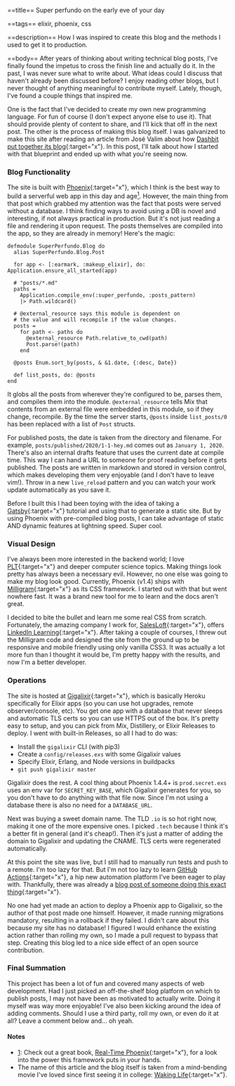 ==title==
Super perfundo on the early eve of your day

==tags==
elixir, phoenix, css

==description==
How I was inspired to create this blog and the methods I used to get it to production.

==body==
After years of thinking about writing technical blog posts, I've finally found 
the impetus to cross the finish line and actually do it. In the past, I was never sure what 
to write about. What ideas could I discuss that haven't already been discussed 
before? I enjoy reading other blogs, but I never thought of anything meaningful 
to contribute myself. Lately, though, I've found a couple things that inspired me. 

One is the fact that I've decided to create my own new programming language. 
For fun of course (I don't expect anyone else to use it). That should provide plenty of content to share, and I'll kick
that off in the next post. The other is the process of making this blog itself.
I was galvanized to make this site after reading an article from José Valim
about how [Dashbit put together its blog](https://dashbit.co/blog/welcome-to-our-blog-how-it-was-made){:target="x"}.
In this post, I'll talk about how I started with that blueprint and ended up with
what you're seeing now.

### Blog Functionality
The site is built with [Phoenix](https://www.phoenixframework.org/){:target="x"}, 
which I think is the best way to build a serverful web app in this day and 
age<a class="note-anchor" name="1'">[<sup>1</sup>](#1)</a>.
However, the main thing from that post which grabbed my attention was the fact that posts were 
served without a database. I think finding ways to avoid 
using a DB is novel and interesting, if not always practical in production. 
But it's not just reading a file and rendering it upon request. The posts 
themselves are compiled into the app, so they are already in memory! Here's the
magic:
```
defmodule SuperPerfundo.Blog do
  alias SuperPerfundo.Blog.Post

  for app <- [:earmark, :makeup_elixir], do: Application.ensure_all_started(app)

  # "posts/*.md"
  paths =
    Application.compile_env(:super_perfundo, :posts_pattern)
    |> Path.wildcard()

  # @external_resource says this module is dependent on 
  # the value and will recompile if the value changes.
  posts =
    for path <- paths do
      @external_resource Path.relative_to_cwd(path)
      Post.parse!(path)
    end

  @posts Enum.sort_by(posts, & &1.date, {:desc, Date})

  def list_posts, do: @posts
end
```
It globs all the posts from wherever they're configured to be, parses them, and 
compiles them into the module. `@external_resource` tells Mix that contents 
from an external file were embedded in this module, so if they change, recompile. 
By the time the server starts, `@posts` inside `list_posts/0` has been replaced with a list of `Post` structs. 

For published posts, the date is taken from the directory and filename. 
For example, `posts/published/2020/1-1-hey.md` comes out as `January 1, 2020`. 
There's also an internal drafts feature that uses the current date at compile time. 
This way I can hand a URL to someone for proof reading before it gets published.
The posts are written in markdown and stored in version control, which makes 
developing them very enjoyable (and I don't have to leave vim!). Throw in a 
new `live_reload` pattern and you can watch your work update automatically as 
you save it.

Before I built this I had been toying with the idea of taking a [Gatsby](https://www.gatsbyjs.org/){:target="x"} tutorial and using that to generate a static site. But by using Phoenix with pre-compiled blog posts, I can take advantage of static AND dynamic features at lightning speed. Super cool. 


### Visual Design
I've always been more interested in the backend world; 
I love [PLT](https://en.wikipedia.org/wiki/Programming_language_theory){:target="x"} 
and deeper computer science topics. Making things look pretty has always been a necessary evil. 
However, no one else was going to make my blog look good. Currently, Phoenix (v1.4) 
ships with [Milligram](https://milligram.io/){:target="x"} as its CSS framework. 
I started out with that but went nowhere fast. It was a brand new 
tool for me to learn and the docs aren't great. 

I decided to bite the bullet and learn me some real CSS from scratch. Fortunately, 
the amazing company I work for, [SalesLoft](https://salesloft.com){:target="x"}, 
offers [LinkedIn Learning](https://www.linkedin.com/learning){:target="x"}. 
After taking a couple of courses, I threw out the Milligram code and designed 
the site from the ground up to be responsive and mobile friendly using only 
vanilla CSS3. It was actually a lot more fun than I thought it would be, I'm 
pretty happy with the results, and now I'm a better developer.

### Operations
The site is hosted at [Gigalixir](https://gigalixir.com/){:target="x"}, which is 
basically Heroku specifically for Elixir apps (so you can use hot upgrades, remote observer/console, etc). 
You get one app with a database that never sleeps and automatic TLS certs so you 
can use HTTPS out of the box. It's pretty easy to setup, and you can pick from 
Mix, Distillery, or Elixir Releases to deploy. I went with built-in Releases, 
so all I had to do was:
* Install the `gigalixir` CLI (with pip3)
* Create a `config/releases.exs` with some Gigalixir values
* Specify Elixir, Erlang, and Node versions in buildpacks
* `git push gigalixir master`

Gigalixir does the rest. A cool thing about Phoenix 1.4.4+ is `prod.secret.exs` uses an env var for `SECRET_KEY_BASE`, which Gigalixir generates for you, so you don't have to do anything with that file now. Since I'm not using a database there is also no need for a `DATABASE_URL`.

Next was buying a sweet domain name. The TLD `.io` is so hot right now, making it one of the more expensive ones. I picked `.tech` because I think it's a better fit in general (and it's cheap!). Then it's just a matter of adding the domain to Gigalixir and updating the CNAME. TLS certs were regenerated automatically.

At this point the site was live, but I still had to manually run tests and push to a remote. I'm too lazy for that. But I'm not too lazy to learn [GitHub Actions](https://github.com/features/actions){:target="x"}, a hip new automation platform I've been eager to play with. Thankfully, there was already a [blog post of someone doing this exact thing](https://www.mitchellhanberg.com/ci-cd-with-phoenix-github-actions-and-gigalixir/){:target="x"}. 

No one had yet made an action to deploy a Phoenix app to Gigalixir, so the author 
of that post made one himself. However, it made running migrations mandatory, 
resulting in a rollback if they failed. I didn't care about this because my site 
has no database! I figured I would enhance the existing action rather than rolling 
my own, so I made a pull request to bypass that step. Creating this blog led to 
a nice side effect of an open source contribution.

### Final Summation
This project has been a lot of fun and covered many aspects of web development. 
Had I just picked an off-the-shelf blog platform on which to publish posts, I 
may not have been as motivated to actually write. Doing it myself was way more enjoyable!
I've also been kicking around the idea of adding comments. Should I use a third party, roll my own,
or even do it at all? Leave a comment below and... oh yeah.


#### Notes
* <a name="1">[1](#1')</a>: Check out a great book, [Real-Time Phoenix](https://pragprog.com/book/sbsockets/real-time-phoenix){:target="x"}, for a look into the power this framework puts in your hands.
* The name of this article and the blog itself is taken from a mind-bending movie I've loved since first seeing it in college: [Waking Life](https://www.imdb.com/title/tt0243017/){:target="x"}.
